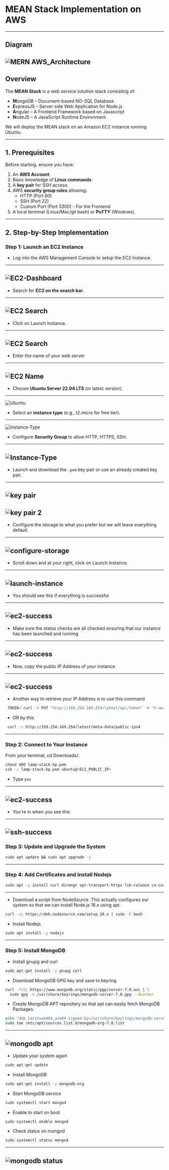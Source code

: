 # MEAN Stack Implementation on AWS
---
## Diagram
![MERN AWS_Architecture](../4.MEAN_Stack/images/mean_stack.png)
---
## Overview
The **MEAN Stack** is a web service solution stack consisting of:
- **M**ongoDB – Document-based NO-SQL Database
- **E**xpressJS – Server side Web Application for Node.js
- **A**ngular – A Frontend Framework based on Javascript
- **N**odeJS – A JavaScript Runtime Environment

We will deploy the MEAN stack on an Amazon EC2 instance running Ubuntu.

---

## 1. Prerequisites
Before starting, ensure you have:
1. An **AWS Account**.
2. Basic knowledge of **Linux commands**.
3. A **key pair** for SSH access.
4. AWS **security group rules** allowing:
   - HTTP (Port 80)
   - SSH (Port 22)
   - Custom Port (Port 3300) - For the Frontend
5. A local terminal (Linux/Mac/git bash) or **PuTTY** (Windows).

---

## 2. Step-by-Step Implementation

### Step 1: Launch an EC2 Instance
- Log into the AWS Management Console to setup the EC2 Instance.
---
![EC2-Dashboard](../1.LAMP_Stack/images/a.PNG)
---
- Search for **EC2  on the search bar**.
---
![EC2 Search](../1.LAMP_Stack/images/1a.PNG)
---
- Click on Launch Instance.
---
![EC2 Search](../1.LAMP_Stack/images/1.PNG)
---
- Enter the name of your web server
---
![EC2 Name](../1.LAMP_Stack/images/1b.PNG)
---
- Choose **Ubuntu Server 22.04 LTS** (or latest version).
---
![Ubuntu](../1.LAMP_Stack/images/1c.PNG)
- Select an **instance type** (e.g., t2.micro for free tier).
---
![Instance-Type](../1.LAMP_Stack/images/1e.PNG)
- Configure **Security Group** to allow HTTP, HTTPS, SSH.
---
![Instance-Type](../1.LAMP_Stack/images/1h.PNG)
---
- Launch and download the `.pem` key pair or use an already created key pair.
---
![key pair](../1.LAMP_Stack/images/1f.PNG)
---
![key pair 2](../1.LAMP_Stack/images/1g.PNG)
---
- Configure the storage to what you prefer but we will leave everything default.
---
![configure-storage](../1.LAMP_Stack/images/1j.PNG)
---
- Scroll down and at your right, click on Launch Instance.
---
![launch-instance](../1.LAMP_Stack/images/1k.PNG)
---
- You should see this if everything is successful
---
![ec2-success](../1.LAMP_Stack/images/1l.PNG)
---
- Make sure the status checks are all checked ensuring that our instance has been launched and running
---
![ec2-success](../1.LAMP_Stack/images/2d.PNG)
---
- Now, copy the public IP Address of your instance
---
![ec2-success](../1.LAMP_Stack/images/2.PNG)
---
- Another way to retrieve your IP Address is to use this command
```bash
 TOKEN=`curl -X PUT "http://169.254.169.254/latest/api/token" -H "X-aws-ec2-metadata-token-ttl-seconds: 21600"` && curl -H "X-aws-ec2-metadata-token: $TOKEN" -s http://169.254.169.254/latest/meta-data/public-ipv4
```
- OR by this
```bash
 curl -s http://169.254.169.254/latest/meta-data/public-ipv4
```
---
### Step 2: Connect to Your Instance
From your terminal, cd Downloads/:
```bash
chmod 400 lamp-stack-kp.pem
ssh -i lamp-stack-kp.pem ubuntu@<EC2_PUBLIC_IP>
```
- Type `yes` 
---
![ec2-success](../1.LAMP_Stack/images/2b.PNG)
---
- You're in when you see this
---
![ssh-success](../1.LAMP_Stack/images/2c.PNG)
---

### Step 3: Update and Upgrade the System
```bash
sudo apt update && sudo apt upgrade -y
```
---
### Step 4: Add Certificates and Install Nodejs
```bash
sudo apt -y install curl dirmngr apt-transport-https lsb-release ca-certificates
```
---
- Download a script from NodeSource. This actually configures our system so that we can install Node.js 18.x using apt.
```bash
curl -sL https://deb.nodesource.com/setup_18.x | sudo -E bash -
```
- Install Nodejs
```bash
sudo apt install -y nodejs
```
---
### Step 5: Install MongoDB
- Install gnupg and curl
```bash
sudo apt-get install -y gnupg curl
```
- Download MongoDB GPG key and save to keyring
```bash
curl -fsSL https://www.mongodb.org/static/pgp/server-7.0.asc | \
  sudo gpg -o /usr/share/keyrings/mongodb-server-7.0.gpg --dearmor
```
- Create MongoDB APT repository so that apt can easily fetch MongoDB Packages.
```bash
echo "deb [arch=amd64,arm64 signed-by=/usr/share/keyrings/mongodb-server-7.0.gpg] https://repo.mongodb.org/apt/ubuntu jammy/mongodb-org/7.0 multiverse" | \
sudo tee /etc/apt/sources.list.d/mongodb-org-7.0.list
```
---
![mongodb apt](../3.MEAN_Stack/images/1a.PNG)
---
- Update your system again
```bash
sudo apt-get update
```
- Install MongoDB
```bash
sudo apt-get install -y mongodb-org
```
- Start MongoDB service
```bash
sudo systemctl start mongod
```
- Enable to start on boot
```bash
sudo systemctl enable mongod
```
- Check status on mongod
```bash
sudo systemctl status mongod
```
---
![mongodb status](../3.MEAN_Stack/images/1b.PNG)
---


